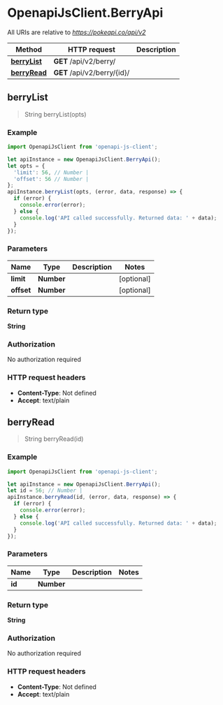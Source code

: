 # OpenapiJsClient.BerryApi

All URIs are relative to *https://pokeapi.co/api/v2*

Method | HTTP request | Description
------------- | ------------- | -------------
[**berryList**](BerryApi.md#berryList) | **GET** /api/v2/berry/ | 
[**berryRead**](BerryApi.md#berryRead) | **GET** /api/v2/berry/{id}/ | 



## berryList

> String berryList(opts)



### Example

```javascript
import OpenapiJsClient from 'openapi-js-client';

let apiInstance = new OpenapiJsClient.BerryApi();
let opts = {
  'limit': 56, // Number | 
  'offset': 56 // Number | 
};
apiInstance.berryList(opts, (error, data, response) => {
  if (error) {
    console.error(error);
  } else {
    console.log('API called successfully. Returned data: ' + data);
  }
});
```

### Parameters


Name | Type | Description  | Notes
------------- | ------------- | ------------- | -------------
 **limit** | **Number**|  | [optional] 
 **offset** | **Number**|  | [optional] 

### Return type

**String**

### Authorization

No authorization required

### HTTP request headers

- **Content-Type**: Not defined
- **Accept**: text/plain


## berryRead

> String berryRead(id)



### Example

```javascript
import OpenapiJsClient from 'openapi-js-client';

let apiInstance = new OpenapiJsClient.BerryApi();
let id = 56; // Number | 
apiInstance.berryRead(id, (error, data, response) => {
  if (error) {
    console.error(error);
  } else {
    console.log('API called successfully. Returned data: ' + data);
  }
});
```

### Parameters


Name | Type | Description  | Notes
------------- | ------------- | ------------- | -------------
 **id** | **Number**|  | 

### Return type

**String**

### Authorization

No authorization required

### HTTP request headers

- **Content-Type**: Not defined
- **Accept**: text/plain

